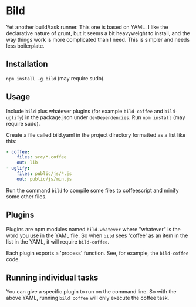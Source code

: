 # Bild

Yet another build/task runner.  This one is based on YAML.  I like the declarative nature of grunt, but it seems a bit heavyweight to 
install, and the way things work is more complicated than I need.  This is simpler and needs less boilerplate.

## Installation

`npm install -g bild` (may require sudo).

## Usage

Include `bild` plus whatever plugins (for example `bild-coffee` and `bild-uglify`) in the package.json under `devDependencies`.
Run `npm install` (may require sudo).

Create a file called bild.yaml in the project directory formatted as a list like this:

```yaml
- coffee:
    files: src/*.coffee
    out: lib
- uglify: 
    files: public/js/*.js
    out: public/js/min.js
```

Run the command `bild` to compile some files to coffeescript and minify some other files.

## Plugins

Plugins are npm modules named `bild-whatever` where "whatever" is the word you use in the YAML file.  So when `bild` sees 'coffee' as an item 
in the list in the YAML, it will require `bild-coffee`.  

Each plugin exports a 'process' function.  See, for example, the `bild-coffee` code.

## Running individual tasks

You can give a specific plugin to run on the command line.  So with the above YAML, running `bild coffee` will only execute the coffee task.

